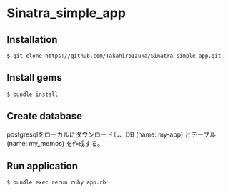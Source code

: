 # Sinatra_simple_app

## Installation
```angular2html
$ git clone https://github.com/TakahiroIzuka/Sinatra_simple_app.git
```

## Install gems
```angular2html
$ bundle install
```

## Create database
postgresqlをローカルにダウンロードし、DB (name: my-app) とテーブル (name: my_memos) を作成する。

## Run application
```angular2html
$ bundle exec rerun ruby app.rb
```
